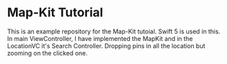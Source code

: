 # Map-Kit Tutorial
This is an example repository for the Map-Kit tutoial.
Swift 5 is used in this.
In main ViewController, I have implemented the MapKit and in the LocationVC it's Search Controller.
Dropping pins in all the location but zooming on the clicked one.
